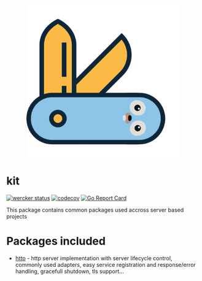 <p align="center">
<img src="docs/img/logo.png" alt="tonto kit logo" title="tonto kit logo" width="400" />
</p>

# kit
[![wercker status](https://app.wercker.com/status/684f3efd53b66300c2470d2f0a6c2bd4/s/master "wercker status")](https://app.wercker.com/project/byKey/684f3efd53b66300c2470d2f0a6c2bd4)
[![codecov](https://codecov.io/gh/tonto/kit/branch/master/graph/badge.svg)](https://codecov.io/gh/tonto/kit)
[![Go Report Card](https://goreportcard.com/badge/github.com/tonto/kit)](https://goreportcard.com/report/github.com/tonto/kit)

This package contains common packages used accross server based projects

# Packages included
* [http](http/) - http server implementation with server lifecycle control, commonly used 
adapters, easy service registration and response/error handling, gracefull shutdown, tls support...
